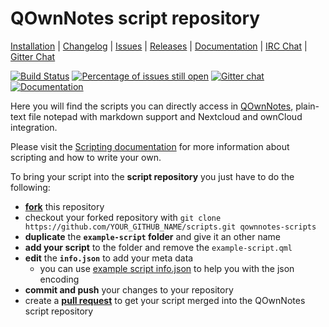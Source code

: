# QOwnNotes script repository

[Installation](http://www.qownnotes.org/installation) | 
[Changelog](https://github.com/pbek/QOwnNotes/blob/develop/CHANGELOG.md) | 
[Issues](https://github.com/qownnotes/scripts/issues) | 
[Releases](https://github.com/pbek/QOwnNotes/releases) |
[Documentation](http://docs.qownnotes.org) |
[IRC Chat](https://kiwiirc.com/client/irc.freenode.net/#qownnotes) |
[Gitter Chat](https://gitter.im/qownnotes/qownnotes)

[![Build Status](https://travis-ci.org/qownnotes/scripts.svg?branch=master)](https://travis-ci.org/qownnotes/scripts)
[![Percentage of issues still open](http://isitmaintained.com/badge/open/qownnotes/scripts.svg)](http://isitmaintained.com/project/qownnotes/scripts "Percentage of issues still open")
[![Gitter chat](https://badges.gitter.im/gitterHQ/gitter.png)](https://gitter.im/qownnotes/qownnotes)
[![Documentation](https://readthedocs.org/projects/qownnotes/badge/?version=develop)](http://docs.qownnotes.org)

Here you will find the scripts you can directly access in [QOwnNotes](http://www.qownnotes.org), plain-text file notepad with markdown support and Nextcloud and ownCloud integration.

Please visit the [Scripting documentation](http://docs.qownnotes.org/en/develop/scripting/README.html) for more information about scripting and how to write your own.

To bring your script into the **script repository** you just have to do the following:

- **[fork](https://help.github.com/articles/fork-a-repo/)** this repository
- checkout your forked repository with `git clone https://github.com/YOUR_GITHUB_NAME/scripts.git qownnotes-scripts`
- **duplicate** the **`example-script` folder** and give it an other name
- **add your script** to the folder and remove the `example-script.qml`
- **edit** the **`info.json`** to add your meta data
  - you can use [example script info.json](https://jsoneditoronline.org/?url=https%3A%2F%2Fraw.githubusercontent.com%2Fqownnotes%2Fscripts%2Fmaster%2Fexample-script%2Finfo.json) to help you with the json encoding
- **commit and push** your changes to your repository
- create a **[pull request](https://help.github.com/articles/creating-a-pull-request/)** to get your script merged into the QOwnNotes script repository
